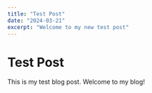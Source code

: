 ```yaml
---
title: "Test Post"
date: "2024-03-21"
excerpt: "Welcome to my new test post"
---
```


# Test Post

This is my test blog post. Welcome to my blog!